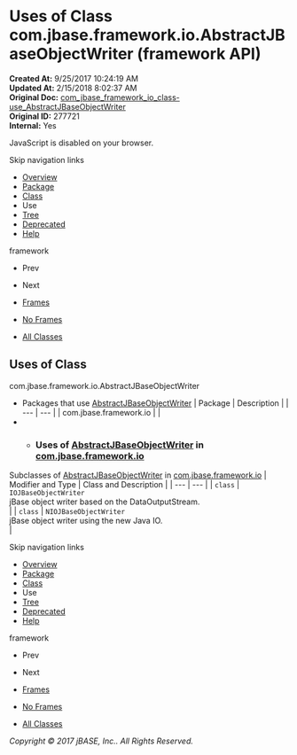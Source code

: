 # Uses of Class com.jbase.framework.io.AbstractJBaseObjectWriter (framework   API)

**Created At:** 9/25/2017 10:24:19 AM  
**Updated At:** 2/15/2018 8:02:37 AM  
**Original Doc:** [com_jbase_framework_io_class-use_AbstractJBaseObjectWriter](https://docs.jbase.com/39223-class-use/com_jbase_framework_io_class-use_AbstractJBaseObjectWriter)  
**Original ID:** 277721  
**Internal:** Yes  

<!--<br>    try {<br>        if (location.href.indexOf('is-external=true') == -1) {<br>            parent.document.title="Uses of Class com.jbase.framework.io.AbstractJBaseObjectWriter (framework   API)";<br>        }<br>    }<br>    catch(err) {<br>    }<br>//-->
JavaScript is disabled on your browser.

Skip navigation links

- [Overview](../../../../../overview-summary.html)
- [Package](./../../com.jbase.framework.io-%28framework---api%29)
- [Class](./../../abstractjbaseobjectwriter-%28framework---api%29 "class in com.jbase.framework.io")
- Use
- [Tree](./../../com.jbase.framework.io-class-hierarchy-%28framework---api%29)
- [Deprecated](../../../../../deprecated-list.html)
- [Help](../../../../../help-doc.html)


framework <br>

- Prev
- Next


- [Frames](./.)
- [No Frames](./.)


- [All Classes](../../../../../allclasses-noframe.html)


<!--<br>  allClassesLink = document.getElementById("allclasses\_navbar\_top");<br>  if(window==top) {<br>    allClassesLink.style.display = "block";<br>  }<br>  else {<br>    allClassesLink.style.display = "none";<br>  }<br>  //-->

## Uses of Class
com.jbase.framework.io.AbstractJBaseObjectWriter

- Packages that use [AbstractJBaseObjectWriter](./../../abstractjbaseobjectwriter-%28framework---api%29 "class in com.jbase.framework.io") | Package | Description |
| --- | --- |
| com.jbase.framework.io |   |
- - ### Uses of [AbstractJBaseObjectWriter](./../../abstractjbaseobjectwriter-%28framework---api%29 "class in com.jbase.framework.io") in [com.jbase.framework.io](./../../com.jbase.framework.io-%28framework---api%29)


Subclasses of [AbstractJBaseObjectWriter](./../../abstractjbaseobjectwriter-%28framework---api%29 "class in com.jbase.framework.io") in [com.jbase.framework.io](./../../com.jbase.framework.io-%28framework---api%29) | Modifier and Type | Class and Description |
| --- | --- |
| `class` | `IOJBaseObjectWriter`<br>jBase object writer based on the DataOutputStream.<br> |
| `class` | `NIOJBaseObjectWriter`<br>jBase object writer using the new Java IO.<br> |

Skip navigation links

- [Overview](../../../../../overview-summary.html)
- [Package](./../../com.jbase.framework.io-%28framework---api%29)
- [Class](./../../abstractjbaseobjectwriter-%28framework---api%29 "class in com.jbase.framework.io")
- Use
- [Tree](./../../com.jbase.framework.io-class-hierarchy-%28framework---api%29)
- [Deprecated](../../../../../deprecated-list.html)
- [Help](../../../../../help-doc.html)


framework <br>

- Prev
- Next


- [Frames](./.)
- [No Frames](./.)


- [All Classes](../../../../../allclasses-noframe.html)


<!--<br>  allClassesLink = document.getElementById("allclasses\_navbar\_bottom");<br>  if(window==top) {<br>    allClassesLink.style.display = "block";<br>  }<br>  else {<br>    allClassesLink.style.display = "none";<br>  }<br>  //-->

*Copyright © 2017 jBASE, Inc.. All Rights Reserved.*
